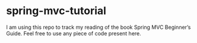 # spring-mvc-tutorial
I am using this repo to track my reading of the book Spring MVC Beginner’s Guide. Feel free to use any piece of code present here. 
